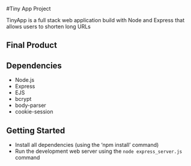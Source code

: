 #Tiny App Project

TinyApp is a full stack web application build with Node and Express that allows users to shorten long URLs

## Final Product

## Dependencies
- Node.js
- Express
- EJS
- bcrypt
- body-parser
- cookie-session

## Getting Started
- Install all dependencies (using the ‘npm install’ command)
- Run the development web server using the `node express_server.js` command
